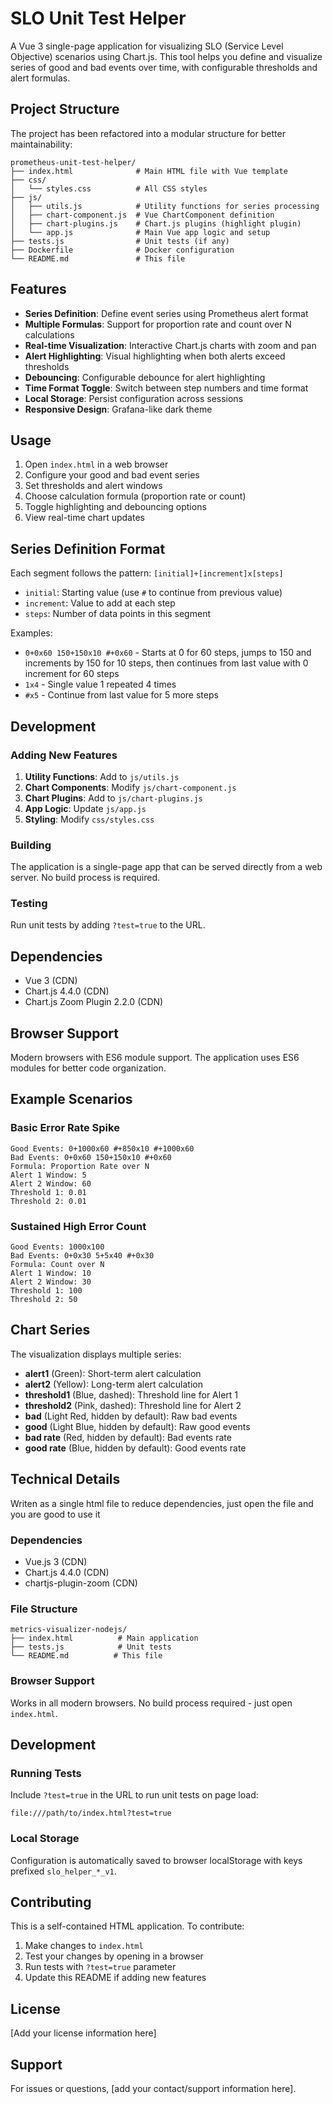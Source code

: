 # SLO Unit Test Helper

A Vue 3 single-page application for visualizing SLO (Service Level Objective) scenarios using Chart.js. This tool helps you define and visualize series of good and bad events over time, with configurable thresholds and alert formulas.

## Project Structure

The project has been refactored into a modular structure for better maintainability:

```
prometheus-unit-test-helper/
├── index.html              # Main HTML file with Vue template
├── css/
│   └── styles.css          # All CSS styles
├── js/
│   ├── utils.js            # Utility functions for series processing
│   ├── chart-component.js  # Vue ChartComponent definition
│   ├── chart-plugins.js    # Chart.js plugins (highlight plugin)
│   └── app.js              # Main Vue app logic and setup
├── tests.js                # Unit tests (if any)
├── Dockerfile              # Docker configuration
└── README.md               # This file
```

## Features

- **Series Definition**: Define event series using Prometheus alert format
- **Multiple Formulas**: Support for proportion rate and count over N calculations
- **Real-time Visualization**: Interactive Chart.js charts with zoom and pan
- **Alert Highlighting**: Visual highlighting when both alerts exceed thresholds
- **Debouncing**: Configurable debounce for alert highlighting
- **Time Format Toggle**: Switch between step numbers and time format
- **Local Storage**: Persist configuration across sessions
- **Responsive Design**: Grafana-like dark theme

## Usage

1. Open `index.html` in a web browser
2. Configure your good and bad event series
3. Set thresholds and alert windows
4. Choose calculation formula (proportion rate or count)
5. Toggle highlighting and debouncing options
6. View real-time chart updates

## Series Definition Format

Each segment follows the pattern: `[initial]+[increment]x[steps]`

- `initial`: Starting value (use `#` to continue from previous value)
- `increment`: Value to add at each step
- `steps`: Number of data points in this segment

Examples:
- `0+0x60 150+150x10 #+0x60` - Starts at 0 for 60 steps, jumps to 150 and increments by 150 for 10 steps, then continues from last value with 0 increment for 60 steps
- `1x4` - Single value 1 repeated 4 times
- `#x5` - Continue from last value for 5 more steps

## Development

### Adding New Features

1. **Utility Functions**: Add to `js/utils.js`
2. **Chart Components**: Modify `js/chart-component.js`
3. **Chart Plugins**: Add to `js/chart-plugins.js`
4. **App Logic**: Update `js/app.js`
5. **Styling**: Modify `css/styles.css`

### Building

The application is a single-page app that can be served directly from a web server. No build process is required.

### Testing

Run unit tests by adding `?test=true` to the URL.

## Dependencies

- Vue 3 (CDN)
- Chart.js 4.4.0 (CDN)
- Chart.js Zoom Plugin 2.2.0 (CDN)

## Browser Support

Modern browsers with ES6 module support. The application uses ES6 modules for better code organization.

## Example Scenarios

### Basic Error Rate Spike
```
Good Events: 0+1000x60 #+850x10 #+1000x60
Bad Events: 0+0x60 150+150x10 #+0x60
Formula: Proportion Rate over N
Alert 1 Window: 5
Alert 2 Window: 60
Threshold 1: 0.01
Threshold 2: 0.01
```

### Sustained High Error Count
```
Good Events: 1000x100
Bad Events: 0+0x30 5+5x40 #+0x30
Formula: Count over N
Alert 1 Window: 10
Alert 2 Window: 30
Threshold 1: 100
Threshold 2: 50
```

## Chart Series

The visualization displays multiple series:

- **alert1** (Green): Short-term alert calculation
- **alert2** (Yellow): Long-term alert calculation  
- **threshold1** (Blue, dashed): Threshold line for Alert 1
- **threshold2** (Pink, dashed): Threshold line for Alert 2
- **bad** (Light Red, hidden by default): Raw bad events
- **good** (Light Blue, hidden by default): Raw good events
- **bad rate** (Red, hidden by default): Bad events rate
- **good rate** (Blue, hidden by default): Good events rate

## Technical Details

Writen as a single html file to reduce dependencies, just open the file and you are good to use it

### Dependencies
- Vue.js 3 (CDN)
- Chart.js 4.4.0 (CDN)
- chartjs-plugin-zoom (CDN)

### File Structure
```
metrics-visualizer-nodejs/
├── index.html          # Main application
├── tests.js            # Unit tests
└── README.md          # This file
```

### Browser Support
Works in all modern browsers. No build process required - just open `index.html`.

## Development

### Running Tests
Include `?test=true` in the URL to run unit tests on page load:
```
file:///path/to/index.html?test=true
```

### Local Storage
Configuration is automatically saved to browser localStorage with keys prefixed `slo_helper_*_v1`.

## Contributing

This is a self-contained HTML application. To contribute:

1. Make changes to `index.html`
2. Test your changes by opening in a browser
3. Run tests with `?test=true` parameter
4. Update this README if adding new features

## License

[Add your license information here]

## Support

For issues or questions, [add your contact/support information here]. 